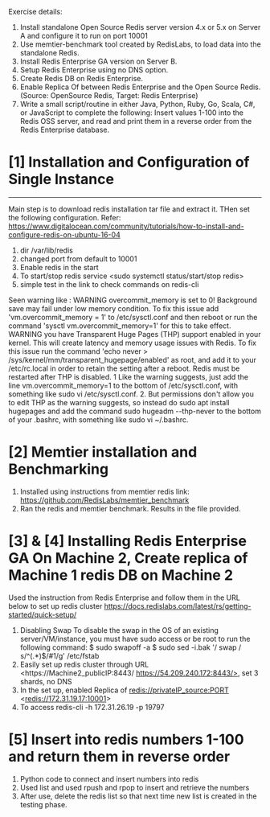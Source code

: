 Exercise details:
1.    Install standalone Open Source Redis server version 4.x or 5.x on Server A and configure it to run on port 10001
2.    Use memtier-benchmark tool created by RedisLabs, to load data into the standalone Redis.
3.    Install Redis Enterprise GA version on Server B.
4.    Setup Redis Enterprise using no DNS option.
5.    Create Redis DB on Redis Enterprise.
6.    Enable Replica Of between Redis Enterprise and the Open Source Redis. (Source: OpenSource Redis, Target: Redis Enterprise)
7.    Write a small script/routine in either Java, Python, Ruby, Go, Scala, C#, or JavaScript  to complete the following:
Insert values 1-100 into the Redis OSS server, and read and print them in a reverse order from the Redis Enterprise database.

# [1] Installation and Configuration of Single Instance
-------------------------------------------------------
Main step is to download redis installation tar file and extract it. THen set the following configuration. Refer: https://www.digitalocean.com/community/tutorials/how-to-install-and-configure-redis-on-ubuntu-16-04
1. dir /var/lib/redis
2. changed port from default to 10001
3. Enable redis in the start <sudo systemctl enable redis>
4. To start/stop redis service <sudo systemctl status/start/stop redis>
5. simple test in the link to check commands on redis-cli  

Seen warning like :
WARNING overcommit_memory is set to 0! Background save may fail under low memory condition. To fix this issue add 'vm.overcommit_memory = 1' to /etc/sysctl.conf and then reboot or run the command 'sysctl vm.overcommit_memory=1' for this to take effect.
WARNING you have Transparent Huge Pages (THP) support enabled in your kernel. This will create latency and memory usage issues with Redis. To fix this issue run the command 'echo never > /sys/kernel/mm/transparent_hugepage/enabled' as root, and add it to your /etc/rc.local in order to retain the setting after a reboot. Redis must be restarted after THP is disabled.
1 Like the warning suggests, just add the line vm.overcommit_memory=1 to the bottom of /etc/sysctl.conf, with something like sudo vi /etc/sysctl.conf.
2. But permissions don't allow you to edit THP as the warning suggests, so instead do
sudo apt install hugepages and add the command sudo hugeadm --thp-never to the bottom of your .bashrc, with something like sudo vi ~/.bashrc.
 # [2] Memtier installation and Benchmarking 
 1. Installed using instructions from memtier redis link: https://github.com/RedisLabs/memtier_benchmark
 2. Ran the redis and memtier benchmark. Results in the file provided.   
 # [3] & [4] Installing Redis Enterprise GA On Machine 2, Create replica of Machine 1 redis DB on Machine 2
 Used the instruction from Redis Enterprise and follow them in the URL below to set up redis cluster
 https://docs.redislabs.com/latest/rs/getting-started/quick-setup/
1. Disabling Swap 
To disable the swap in the OS of an existing server/VM/instance, you must have sudo access or be root to run the following command:
$ sudo swapoff -a
$ sudo sed -i.bak '/ swap / s/^(.*)$/#1/g' /etc/fstab
2. Easily set up redis cluster through URL <https://Machine2_publicIP:8443/ https://54.209.240.172:8443/>, set 3 shards, no DNS  
3. In the set up, enabled Replica of  <redis://privateIP_source:PORT> <<redis://172.31.19.17:10001>>  
4. To access redis-cli -h 172.31.26.19 -p 19797

# [5] Insert into redis numbers 1-100 and return them in reverse order

1. Python code to connect and insert numbers into redis
2. Used list and used rpush and rpop to insert and retrieve the numbers 
3. After use, delete the redis list so that next time new list is created in the testing phase.




